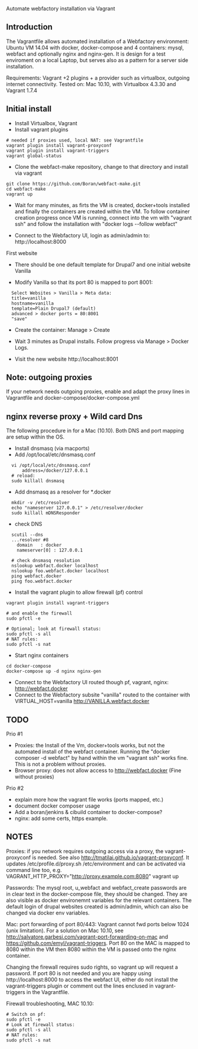Automate webfactory installation via Vagrant

Introduction
------------

The Vagrantfile allows automated installation of a Webfactory environment: Ubuntu VM 14.04 with docker, docker-compose and 4 containers: mysql, webfact and optionally nginx and nginx-gen. It is design for a test enviroment on a local Laptop, but serves also as a pattern for a server side installation.

Requirements: Vagrant +2 plugins + a provider such as virtualbox, outgoing internet connectivity.
Tested on: Mac 10.10, with Virtualbox 4.3.30 and Vagrant 1.7.4


Initial install
---------------

* Install Virtualbox, Vagrant
* Install vagrant plugins
```
# needed if proxies used, local NAT: see Vagrantfile
vagrant plugin install vagrant-proxyconf
vagrant plugin install vagrant-triggers
vagrant global-status
```

* Clone the webfact-make repository, change to that directory and install via vagrant
```
git clone https://github.com/Boran/webfact-make.git
cd webfact-make
vagrant up
```

* Wait for many minutes, as firts the VM is created, docker+tools installed and finally the containers are created within the VM. To follow container creation progress once VM is running, connect into the vm with "vagrant ssh" and follow the installation with "docker logs --follow webfact"

* Connect to the Webfactory UI, login as admin/admin to: http://localhost:8000 

First website

* There should be one default template for Drupal7 and one initial website Vanilla

* Modify Vanilla so that its port 80 is mapped to port 8001:
```
  Select Websites > Vanilla > Meta data:
  title=vanilla  
  hostname=vanilla
  template=Plain Drupal7 (default)
  advanced > docker ports = 80:8001
  "save"
```
* Create the container:
  Manage > Create

* Wait 3 minutes as Drupal installs. Follow progress via Manage > Docker Logs.

* Visit the new website
  http://localhost:8001  



Note: outgoing proxies
----------------------
If your network needs outgoing proxies, enable and adapt the proxy lines in Vagrantfile and docker-compose/docker-compose.yml

  
nginx reverse proxy + Wild card Dns
-----------------------------------
The following procedure in for a Mac (10.10). Both DNS and port mapping are setup within the OS.

* Install dnsmasq (via macports)
* Add /opt/local/etc/dnsmasq.conf
```
  vi /opt/local/etc/dnsmasq.conf
      address=/docker/127.0.0.1
  # reload:    
  sudo killall dnsmasq
```
* Add dnsmasq as a resolver for *.docker
```
  mkdir -v /etc/resolver
  echo "nameserver 127.0.0.1" > /etc/resolver/docker
  sudo killall mDNSResponder
```
* check DNS 
```
  scutil --dns
  ...resolver #8
    domain   : docker
    nameserver[0] : 127.0.0.1
    
  # check dnsmasq resolution
  nslookup webfact.docker localhost
  nslookup foo.webfact.docker localhost
  ping webfact.docker
  ping foo.webfact.docker
```  
  
* Install the vagrant plugin to allow firewall (pf) control
```  
vagrant plugin install vagrant-triggers 

# and enable the firewall
sudo pfctl -e

# Optional; look at firewall status:  
sudo pfctl -s all
# NAT rules: 
sudo pfctl -s nat
```  

* Start nginx containers 
```
cd docker-compose
docker-compose up -d nginx nginx-gen
```

* Connect to the Webfactory UI routed though pf, vagrant, nginx:
  http://webfact.docker
* Connect to the Webfactory subsite "vanilla" routed to the container with VIRTUAL_HOST=vanilla
  http://VANILLA.webfact.docker

  
TODO
----
Prio #1

* Proxies: the Install of the Vm, docker+tools works, but not the automated install of the webfact container. Running the "docker composer -d webfact" by hand within the vm "vagrant ssh" works fine. This is not a problem without proxies.
* Browser proxy: does not allow access to http://webfact.docker (Fine without proxies)

Prio #2

* explain more how the vagrant file works (ports mapped, etc.)
* document docker composer usage
* Add a boran/jenkins & cibuild container to docker-compose?
* nginx: add some certs, https example.


NOTES
-----

Proxies: if you network requires outgoing access via a proxy, the vagrant-proxyconf is needed. See also http://tmatilai.github.io/vagrant-proxyconf. It updates /etc/profile.d/proxy.sh /etc/environment and can be activated via command line too, e.g. VAGRANT_HTTP_PROXY="http://proxy.example.com:8080" vagrant up


Passwords: The mysql root, u_webfact and webfact_create passwords are in clear text in the docker-compose file, they should be changed. They are also visible as docker environemnt variables for the relevant containers. 
The default login of drupal websites created is admin/admin, which can also be changed via docker env variables.


Mac: port forwarding of port 80/443: Vagrant cannot fwd ports below 1024 (unix limitation). For a solution on Mac 10.10, see http://salvatore.garbesi.com/vagrant-port-forwarding-on-mac  and https://github.com/emyl/vagrant-triggers. Port 80 on the MAC is mapped to 8080 within the VM then 8080 within the VM is passed onto the nginx container.

Changing the firewall requires sudo rights, so vagrant up will request a password.
If port 80 is not needed and you are happy using http://localhost:8000 to access the webfact UI, either do not install the vagrant-triggers plugin or comment out the lines enclused in vagrant-triggers in the Vagrantfile.

Firewall troubleshooting, MAC 10.10:
```
# Switch on pf: 
sudo pfctl -e
# Look at firewall status:  
sudo pfctl -s all
# NAT rules: 
sudo pfctl -s nat
```

